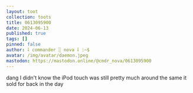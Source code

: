 ```yaml
---
layout: toot
collection: toots
title: 0613095900
date: 2024-06-13
published: true
tags: []
pinned: false
author: ⸸ commander ░ nova ⸸ :~$
avatar: /img/avatar/daemon.jpeg
mastodon: https://mastodon.online/@cmdr_nova/0613095900
---
```


dang I didn't know the iPod touch was still pretty much around the same it sold for back in the day
